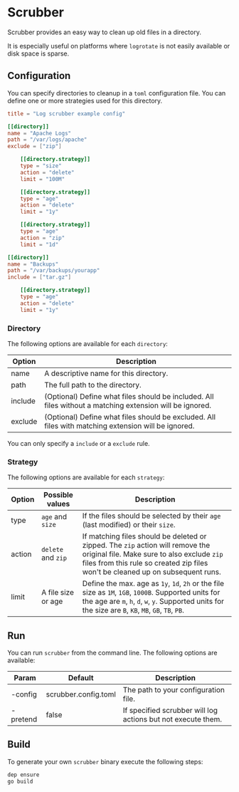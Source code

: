 # Scrubber

Scrubber provides an easy way to clean up old files in a directory.

It is especially useful on platforms where `logrotate` is not easily available or disk space is sparse.

## Configuration

You can specify directories to cleanup in a `toml` configuration file. You can define one or more strategies used for
this directory.

```toml
title = "Log scrubber example config"

[[directory]]
name = "Apache Logs"
path = "/var/logs/apache"
exclude = ["zip"]

    [[directory.strategy]]
    type = "size"
    action = "delete"
    limit = "100M"

    [[directory.strategy]]
    type = "age"
    action = "delete"
    limit = "1y"

    [[directory.strategy]]
    type = "age"
    action = "zip"
    limit = "1d"

[[directory]]
name = "Backups"
path = "/var/backups/yourapp"
include = ["tar.gz"]

    [[directory.strategy]]
    type = "age"
    action = "delete"
    limit = "1y"
```

### Directory

The following options are available for each `directory`:

| Option  | Description                                                                                              |
|---------|----------------------------------------------------------------------------------------------------------|
| name    | A descriptive name for this directory.                                                                   |
| path    | The full path to the directory.                                                                          |
| include | (Optional) Define what files should be included. All files without a matching extension will be ignored. |
| exclude | (Optional) Define what files should be excluded. All files with matching extension will be ignored.      |

You can only specify a `include` or a `exclude` rule.

### Strategy

The following options are available for each `strategy`:

| Option | Possible values    | Description                                                                                                                                                                                                      |
|--------|--------------------|------------------------------------------------------------------------------------------------------------------------------------------------------------------------------------------------------------------|
| type   | `age` and `size`   | If the files should be selected by their `age` (last modified) or their `size`.                                                                                                                                  |
| action | `delete` and `zip` | If matching files should be deleted or zipped. The `zip` action will remove the original file. Make sure to also exclude `zip` files from this rule so created zip files won't be cleaned up on subsequent runs. |
| limit  | A file size or age | Define the max. age as `1y`, `1d`, `2h` or the file size as `1M`, `1GB`, `1000B`. Supported units for the age are `m`, `h`, `d`, `w`, `y`. Supported units for the size are `B`, `KB`, `MB`, `GB`, `TB`, `PB`.   |

## Run

You can run `scrubber` from the command line. The following options are available:


| Param    | Default              | Description                                                  |
|----------|----------------------|--------------------------------------------------------------|
| -config  | scrubber.config.toml |  The path to your configuration file.                        |
| -pretend | false                | If specified scrubber will log actions but not execute them. |

## Build

To generate your own `scrubber` binary execute the following steps:

```bash
dep ensure
go build
```
